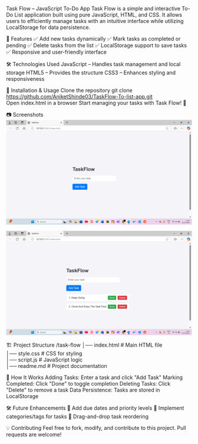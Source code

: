 Task Flow – JavaScript To-Do App
Task Flow is a simple and interactive To-Do List application built using pure JavaScript, HTML, and CSS. It allows users to efficiently manage tasks with an intuitive interface while utilizing LocalStorage for data persistence.

🚀 Features
✅ Add new tasks dynamically
✅ Mark tasks as completed or pending
✅ Delete tasks from the list
✅ LocalStorage support to save tasks
✅ Responsive and user-friendly interface

🛠 Technologies Used
JavaScript – Handles task management and local storage
HTML5 – Provides the structure
CSS3 – Enhances styling and responsiveness

📌 Installation & Usage
Clone the repository
git clone https://github.com/AniketShinde03/TaskFlow-To-list-app.git  
Open index.html in a browser
Start managing your tasks with Task Flow! 🎯

📷 Screenshots
![image alt](https://github.com/AniketShinde03/TaskFlow-To-list-app/blob/aad33bb10f9c6ce57ed40e0a71991f9797c62bad/Screenshot%20(136).png)

![image alt](https://github.com/AniketShinde03/TaskFlow-To-list-app/blob/cb36fb21b1aea765dcc55cfe8a6738b143b56fc8/Screenshot%20(137).png)


🏗 Project Structure
/task-flow
│── index.html      # Main HTML file  
│── style.css       # CSS for styling  
│── script.js       # JavaScript logic  
│── readme.md       # Project documentation  

🎯 How It Works
Adding Tasks: Enter a task and click "Add Task"
Marking Completed: Click "Done" to toggle completion
Deleting Tasks: Click "Delete" to remove a task
Data Persistence: Tasks are stored in LocalStorage

🛠 Future Enhancements
🔹 Add due dates and priority levels
🔹 Implement categories/tags for tasks
🔹 Drag-and-drop task reordering

💡 Contributing
Feel free to fork, modify, and contribute to this project. Pull requests are welcome!
